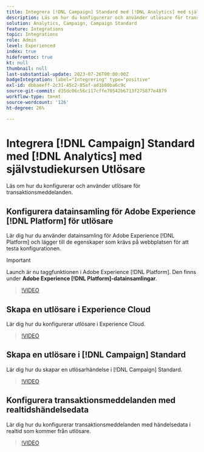 ```yaml
---
title: Integrera [!DNL Campaign] Standard med [!DNL Analytics] med självstudiekursen Utlösare
description: Läs om hur du konfigurerar och använder utlösare för transaktionsmeddelanden.
solution: Analytics, Campaign, Campaign Standard
feature: Integrations
topic: Integrations
role: Admin
level: Experienced
index: true
hidefromtoc: true
kt: null
thumbnail: null
last-substantial-update: 2023-07-26T00:00:00Z
badgeIntegration: label="Integrering" type="positive"
exl-id: dbbaeeff-2c31-45c2-85af-ad1b80ba6c9c
source-git-commit: d35dc06c56c117cffe70542b6713f275877e4879
workflow-type: tm+mt
source-wordcount: '126'
ht-degree: 26%

---
```


# Integrera [!DNL Campaign] Standard med [!DNL Analytics] med självstudiekursen Utlösare

Läs om hur du konfigurerar och använder utlösare för transaktionsmeddelanden.

## Konfigurera datainsamling för Adobe Experience [!DNL Platform] för utlösare

Lär dig hur du använder datainsamling för Adobe Experience [!DNL Platform] och lägger till de egenskaper som krävs på webbplatsen för att testa konfigurationen.

>[!IMPORTANT]
>
> Launch är nu taggfunktionen i Adobe Experience [!DNL Platform]. Den finns under **Adobe Experience [!DNL Platform]-datainsamlingar**.

>[!VIDEO](https://video.tv.adobe.com/v/332908?quality=12&learn=on)

## Skapa en utlösare i Experience Cloud

Lär dig hur du konfigurerar utlösare i Experience Cloud.

>[!VIDEO](https://video.tv.adobe.com/v/332624?quality=12&learn=on)

## Skapa en utlösare i [!DNL Campaign] Standard

Lär dig hur du skapar en utlösarhändelse i [!DNL Campaign] Standard.

>[!VIDEO](https://video.tv.adobe.com/v/332625?quality=12&learn=on)

## Konfigurera transaktionsmeddelanden med realtidshändelsedata

Lär dig hur du konfigurerar transaktionsmeddelanden med händelsedata i realtid som kommer från utlösare.

>[!VIDEO](https://video.tv.adobe.com/v/332602?quality=12&learn=on)
